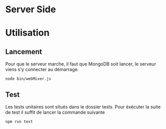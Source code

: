 Server Side
===========

# Utilisation

## Lancement

Pour que le serveur marche, il faut que MongoDB soit lancer, le serveur viens s'y connecter au démarrage.
```
node bin/webMixer.js
```

## Test
Les tests unitaires sont situés dans le dossier tests. Pour éxécuter la suite de test il suffit de lancer la commande suivante
```
npm run test
```
